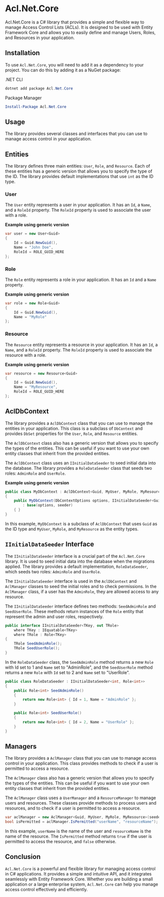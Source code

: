 # Acl.Net.Core

Acl.Net.Core is a C# library that provides a simple and flexible way to manage Access Control Lists (ACLs). It is designed to be used with Entity Framework Core and allows you to easily define and manage Users, Roles, and Resources in your application.

## Installation

To use `Acl.Net.Core`, you will need to add it as a dependency to your project.
You can do this by adding it as a NuGet package:

.NET CLI
```powershell
dotnet add package Acl.Net.Core
```

Package Manager
```powershell
Install-Package Acl.Net.Core
```

## Usage

The library provides several classes and interfaces that you can use to manage access control in your application.

## Entities
The library defines three main entities: `User`, `Role`, and `Resource`.
Each of these entities has a generic version that allows you to specify the type of the ID.
The library provides default implementations that use `int` as the ID type.

### User
The `User` entity represents a user in your application.
It has an `Id`, a `Name`, and a `RoleId` property.
The `RoleId` property is used to associate the user with a role.

**Example using generic version**
```csharp
var user = new User<Guid>
{
    Id = Guid.NewGuid(),
    Name = "John Doe",
    RoleId = ROLE_GUID_HERE
};
```

### Role
The `Role` entity represents a role in your application.
It has an `Id` and a `Name` property.

**Example using generic version**
```csharp
var role = new Role<Guid>
{
    Id = Guid.NewGuid(),
    Name = "MyRole"
};
```

### Resource
The `Resource` entity represents a resource in your application.
It has an `Id`, a `Name`, and a `RoleId` property.
The `RoleId` property is used to associate the resource with a role.

**Example using generic version**
```csharp
var resource = new Resource<Guid>
{
    Id = Guid.NewGuid(),
    Name = "MyResource",
    RoleId = ROLE_GUID_HERE
};
```

## AclDbContext

The library provides a `AclDbContext` class that you can use to manage the entities in your application.
This class is a subclass of `DbContext` and provides `DbSet` properties for the `User`, `Role`, and `Resource` entities.

The `AclDbContext` class also has a generic version that allows you to specify the types of the entities.
This can be useful if you want to use your own entity classes that inherit from the provided entities.

The `AclDbContext` class uses an `IInitialDataSeeder` to seed initial data into the database.
The library provides a `RoleDataSeeder` class that seeds two roles: `AdminRole` and `UserRole`.

**Example using generic version**
```csharp
public class MyDbContext : AclDbContext<Guid, MyUser, MyRole, MyResource>
{
    public MyDbContext(DbContextOptions options, IInitialDataSeeder<Guid, MyRole> seeder)
        : base(options, seeder)
    { }
}
```

In this example, `MyDbContext` is a subclass of `AclDbContext` that uses `Guid` as the ID type and `MyUser`, `MyRole`, and `MyResource` as the entity types.

## `IInitialDataSeeder` Interface

The `IInitialDataSeeder` interface is a crucial part of the `Acl.Net.Core` library.
It is used to seed initial data into the database when the migrations applied.
The library provides a default implementation, `RoleDataSeeder`, which seeds two roles: `AdminRole` and `UserRole`.

The `IInitialDataSeeder` interface is used in the `AclDbContext` and `AclManager` classes to seed the initial roles and to check permissions.
In the `AclManager` class, if a user has the `AdminRole`, they are allowed access to any resource.

The `IInitialDataSeeder` interface defines two methods: `SeedAdminRole` and `SeedUserRole`.
These methods return instances of the `Role` entity that represent the admin and user roles, respectively.

```csharp
public interface IInitialDataSeeder<TKey, out TRole>
    where TKey : IEquatable<TKey>
    where TRole : Role<TKey>
{
    TRole SeedAdminRole();
    TRole SeedUserRole();
}
```

In the `RoleDataSeeder` class, the `SeedAdminRole` method returns a new `Role` with Id set to 1 and `Name` set to "AdminRole",
and the `SeedUserRole` method returns a new `Role` with `Id` set to 2 and `Name` set to "UserRole".

```csharp
public class RoleDataSeeder : IInitialDataSeeder<int, Role<int>>
{
    public Role<int> SeedAdminRole()
    {
        return new Role<int> { Id = 1, Name = "AdminRole" };
    }

    public Role<int> SeedUserRole()
    {
        return new Role<int> { Id = 2, Name = "UserRole" };
    }
}
```

## Managers

The library provides a `AclManager` class that you can use to manage access control in your application.
This class provides methods to check if a user is permitted to access a resource.

The `AclManager` class also has a generic version that allows you to specify the types of the entities.
This can be useful if you want to use your own entity classes that inherit from the provided entities.

The `AclManager` class uses a `UserManager` and a `ResourceManager` to manage users and resources.
These classes provide methods to process users and resources, and to check if a user is permitted to access a resource.

```csharp
var aclManager = new AclManager<Guid, MyUser, MyRole, MyResource>(seeder, userManager, resourceManager);
bool isPermitted = aclManager.IsPermitted("userName", "resourceName");
```

In this example, `userName` is the name of the user and `resourceName` is the name of the resource.
The `IsPermitted` method returns `true` if the user is permitted to access the resource, and `false` otherwise.

## Conclusion

`Acl.Net.Core` is a powerful and flexible library for managing access control in C# applications.
It provides a simple and intuitive API, and it integrates seamlessly with Entity Framework Core.
Whether you are building a small application or a large enterprise system, `Acl.Net.Core` can help you manage access control effectively and efficiently.
